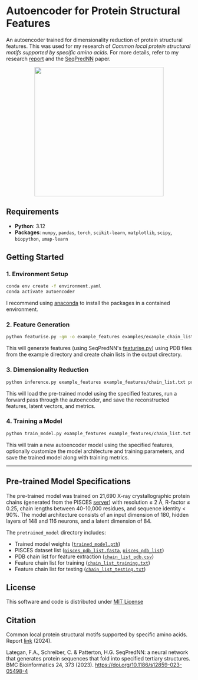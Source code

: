 # Autoencoder for Protein Structural Features

An autoencoder trained for dimensionality reduction of protein structural features. 
This was used for my research of *Common local protein structural motifs supported by specific amino acids.*
For more details, refer to my research [report](https://drive.google.com/uc?export=download&id=13sNe-aCBAS559GYmgL5GHN-8LVMoZ8H5) and the [SeqPredNN](https://doi.org/10.1186/s12859-023-05498-4) paper.

[<img height="350" style="display: block; margin-left: auto; margin-right: auto;" src="https://app.eraser.io/workspace/9celyqYK57U4tXAzgLt2/preview?elements=EEsNvKfrMNe9LUqS8-Urdg&amp;type=embed"/>](https://app.eraser.io/workspace/9celyqYK57U4tXAzgLt2?elements=EEsNvKfrMNe9LUqS8-Urdg)

## Requirements

- **Python**: 3.12
- **Packages**: `numpy`, `pandas`, `torch`, `scikit-learn`, `matplotlib`, `scipy`, `biopython`, `umap-learn`

## Getting Started

### 1. Environment Setup

```bash
conda env create -f environment.yaml
conda activate autoencoder
```

I recommend using [anaconda](https://docs.conda.io/projects/conda/en/stable/user-guide/install/index.html) to install the packages in a contained environment.

### 2. Feature Generation

```bash
python featurise.py -gm -o example_features examples/example_chain_list.csv examples/example_pdb_directory
```

This will generate features (using SeqPredNN's [featurise.py](https://github.com/falategan/SeqPredNN?tab=readme-ov-file#predicting-protein-sequences)) using PDB files from the example directory and create chain lists in the output directory.

### 3. Dimensionality Reduction

```bash
python inference.py example_features example_features/chain_list.txt pretrained_model/trained_model.pth -o inference --save_latent_space_vectors --plot_feature_space
```

This will load the pre-trained model using the specified features, run a forward pass through the autoencoder, and save the reconstructed features, latent vectors, and metrics.

### 4. Training a Model

```bash
python train_model.py example_features example_features/chain_list.txt -o model --balanced_sampling
```

This will train a new autoencoder model using the specified features, optionally customize the model architecture and training parameters, and save the trained model along with training metrics.

---

## Pre-trained Model Specifications

The pre-trained model was trained on 21,690 X-ray crystallographic protein chains (generated from the PISCES [server](https://dunbrack.fccc.edu/pisces/)) with resolution ≤ 2 Å, R-factor ≤ 0.25, chain lengths between 40-10,000 residues, and sequence identity < 90%. The model architecture consists of an input dimension of 180, hidden layers of 148 and 116 neurons, and a latent dimension of 84.

The `pretrained_model` directory includes:
- Trained model weights ([`trained_model.pth`](pretrained_model/trained_model.pth))
- PISCES dataset list ([`pisces_pdb_list.fasta`](pretrained_model/pisces_pdb_list.fasta), [`pisces_pdb_list`](pretrained_model/pisces_pdb_list))
- PDB chain list for feature extraction ([`chain_list_pdb.csv`](pretrained_model/chain_list_pdb.csv))
- Feature chain list for training ([`chain_list_training.txt`](pretrained_model/chain_list_training.txt))
- Feature chain list for testing ([`chain_list_testing.txt`](pretrained_model/chain_list_testing.txt))

## License

This software and code is distributed under [MIT License](LICENSE)

## Citation

Common local protein structural motifs supported by specific amino acids. Report [link](https://docs.google.com/document/d/1P0-RoaRTZxS-yPdZcdrNeWGD_X1I_7Ir/edit?usp=drive_link&ouid=107271459588602317511&rtpof=true&sd=true) (2024).

Lategan, F.A., Schreiber, C. & Patterton, H.G. SeqPredNN: a neural network that generates protein sequences that fold into specified tertiary structures. BMC Bioinformatics 24, 373 (2023). https://doi.org/10.1186/s12859-023-05498-4
